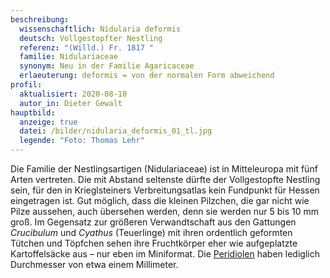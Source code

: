 ```yaml
---
beschreibung:
  wissenschaftlich: Nidularia deformis
  deutsch: Vollgestopfter Nestling
  referenz: "(Willd.) Fr. 1817 "
  familie: Nidulariaceae
  synonym: Neu in der Familie Agaricaceae
  erlaeuterung: deformis = von der normalen Form abweichend
profil:
  aktualisiert: 2020-08-10
  autor_in: Dieter Gewalt
hauptbild:
  anzeige: true
  datei: /bilder/nidularia_deformis_01_tl.jpg
  legende: "Foto: Thomas Lehr"
---
```

Die Familie der Nestlingsartigen (Nidulariaceae) ist in Mitteleuropa mit fünf Arten vertreten. Die mit Abstand seltenste dürfte der Vollgestopfte Nestling sein, für den in Krieglsteiners Verbreitungsatlas kein Fundpunkt für Hessen eingetragen ist. Gut möglich, dass die kleinen Pilzchen, die gar nicht wie Pilze aussehen, auch übersehen werden, denn sie werden nur 5 bis 10 mm groß. Im Gegensatz zur größeren Verwandtschaft aus den Gattungen *Crucibulum* und *Cyathus* (Teuerlinge) mit ihren ordentlich geformten Tütchen und Töpfchen sehen ihre Fruchtkörper eher wie aufgeplatzte Kartoffelsäcke aus – nur eben im Miniformat. Die [Peridiolen](Peridiole "Glossar") haben lediglich Durchmesser von etwa einem Millimeter.